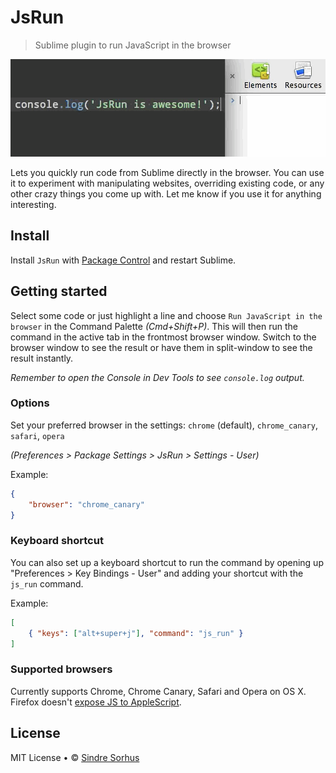 # JsRun

> Sublime plugin to run JavaScript in the browser

![screenshot](screenshot.gif)

Lets you quickly run code from Sublime directly in the browser. You can use it to experiment with manipulating websites, overriding existing code, or any other crazy things you come up with. Let me know if you use it for anything interesting.


## Install

Install `JsRun` with [Package Control](https://sublime.wbond.net) and restart Sublime.


## Getting started

Select some code or just highlight a line and choose `Run JavaScript in the browser` in the Command Palette *(Cmd+Shift+P)*. This will then run the command in the active tab in the frontmost browser window. Switch to the browser window to see the result or have them in split-window to see the result instantly.

*Remember to open the Console in Dev Tools to see `console.log` output.*


### Options

Set your preferred browser in the settings: `chrome` (default), `chrome_canary`, `safari`, `opera`

*(Preferences > Package Settings > JsRun > Settings - User)*

Example:

```json
{
	"browser": "chrome_canary"
}
```


### Keyboard shortcut

You can also set up a keyboard shortcut to run the command by opening up "Preferences > Key Bindings - User" and adding your shortcut with the `js_run` command.

Example:

```json
[
	{ "keys": ["alt+super+j"], "command": "js_run" }
]
```


### Supported browsers

Currently supports Chrome, Chrome Canary, Safari and Opera on OS X. Firefox doesn't [expose JS to AppleScript](https://bugzilla.mozilla.org/show_bug.cgi?id=5704).


## License

MIT License • © [Sindre Sorhus](http://sindresorhus.com)
